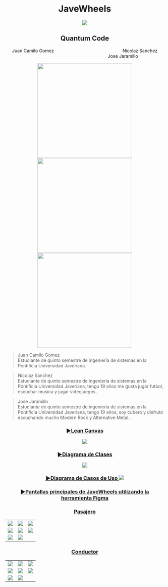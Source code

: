 
<h1 align="center">
  JaveWheels
</h1>
<p align="center">
  <img src="https://github.com/Intro-CompuMovil/JaveWheels/assets/107308404/db9e069d-e0f2-40bc-89ec-b014756b9635">
</p>
<h2 align="center">
  Quantum Code
</h2>

<p align="center">
Juan Camilo Gomez &emsp;&emsp;&emsp;&emsp;&emsp;&emsp;&emsp;&emsp;&emsp;&emsp;&emsp;&emsp;&emsp;&emsp;&emsp; Nicolaz Sanchez &emsp;&emsp;&emsp;&emsp;&emsp;&emsp;&emsp;&emsp;&emsp;&emsp;&emsp;&emsp;&emsp;&emsp;&emsp;&emsp;&emsp; Jose Jaramillo
</p>

<p align="center">
  <img src="https://github.com/Intro-CompuMovil/JaveWheels/assets/107308404/5de01fd0-b815-440d-9e70-af3bc2660076" width="300">
  <img src="https://github.com/Intro-CompuMovil/JaveWheels/assets/107308404/ab422842-3718-4456-ab97-c28c14c75d4e" width="300">
  <img src="https://github.com/Intro-CompuMovil/JaveWheels/assets/107308404/6a07817b-70ac-42b7-9f43-2470070f8b10" width="300">
</p>

>Juan Camilo Gomez    
>Estudiante de quinto semestre de ingeniería de sistemas en la Pontificia Universidad Javeriana.

>Nicolaz Sanchez    
>Estudiante de quinto semestre de ingeniería de sistemas en la Pontificia Universidad Javeriana, tengo 19 años me gusta jugar futbol, escuchar musica y jugar videojuegos..

>Jose Jaramillo    
>Estudiante de quinto semestre de ingeniería de sistemas en la Pontificia Universidad Javeriana, tengo 19 años, soy cubero y disfruto escuchando mucho Modern Rock y Alternative Metal..

<h3 align="center">
   <a href="https://www.canva.com/design/DAF78ILv7U8/CN-z0lu8RHgHEoJoMK6KJA/edit?utm_content=DAF78ILv7U8&utm_campaign=designshare&utm_medium=link2&utm_source=sharebutton">
  ►Lean Canvas 
</h3>
<p align="center">
  <img src="https://github.com/Intro-CompuMovil/JaveWheels/assets/107308404/ceb191a9-b2a5-45b4-a6ab-0f9404433d0d">
</p>

<h3 align="center">
  ►Diagrama de Clases
</h3>
<p align="center">
  <img src="https://github.com/Intro-CompuMovil/JaveWheels/assets/107308404/40498ca9-b753-4a75-b74b-077445bd0d8b">
</p>

<h3 align="center">
  ►Diagrama de Casos de Uso
  <img src="https://github.com/Intro-CompuMovil/JaveWheels/assets/107308404/cce98054-efb9-45b7-828b-fd1040ac51d0">
</h3>
<h3 align="center">
   <a href="https://www.figma.com/file/XVIrqC0DHOIiwViWb2sW8W/JaveWheels?type=design&node-id=0%3A1&mode=design&t=iqeRY4AXJ923yN8z-1">
  ►Pantallas principales de JaveWheels utilizando la herramienta Figma
</h3>
<table align="center">
  <h3 align="center">
  Pasajero
  </h3>
  <tr>
    <td>
      <img src="https://github.com/Intro-CompuMovil/JaveWheels/assets/107308404/7b537169-3208-4969-862e-96ba132b7e1f">
    </td>
    <td>
      <img src="https://github.com/Intro-CompuMovil/JaveWheels/assets/107308404/a1b7fa42-6158-40d1-a0e4-56ce522c3b27">
    </td>
    <td>
      <img src="https://github.com/Intro-CompuMovil/JaveWheels/assets/107308404/0a8b4110-4336-45f5-ab19-d297ff852fb9">
    </td>
  </tr>
  <tr>
    <td align="center">
      <img src="https://github.com/Intro-CompuMovil/JaveWheels/assets/107308404/9d516bc0-a41e-4ed1-93b4-3a0bf0751315">
    </td>
    <td align="center">
      <img src="https://github.com/Intro-CompuMovil/JaveWheels/assets/107308404/2d6d1f23-a6ba-44eb-97d3-3a55fd736f22>"
    </td>
    <td align="center">
      <img src="https://github.com/Intro-CompuMovil/JaveWheels/assets/107308404/4a75ebf1-64c6-4a20-8262-63223dd1bef6">
    </td>
  </tr>
  <tr>
    <td>
      <img src="https://github.com/Intro-CompuMovil/JaveWheels/assets/107308404/f42fe134-5ce1-4214-9575-b8c4e8ecc7ac">
    </td>
    <td>
      <img src="https://github.com/Intro-CompuMovil/JaveWheels/assets/107308404/6db46094-0df8-4367-9e5c-513238705c42">
    </td>
</tr>
</table>
<table align="center">
  <h3 align="center">
  Conductor
  </h3>
  <tr>
    <td>
      <img src="https://github.com/Intro-CompuMovil/JaveWheels/assets/107308404/37fe6973-0f89-4de8-aa70-99a7c37e9e9c">
    </td>
    <td>
      <img src="https://github.com/Intro-CompuMovil/JaveWheels/assets/107308404/a1b7fa42-6158-40d1-a0e4-56ce522c3b27">
    </td>
    <td>
      <img src="https://github.com/Intro-CompuMovil/JaveWheels/assets/107308404/325b64e1-f8fc-4334-9607-f0b951f4d89e">
    </td>
  </tr>
  <tr>
    <td>
      <img src="https://github.com/Intro-CompuMovil/JaveWheels/assets/107308404/ca8818e8-8650-4319-b550-b6ac499f8c93">
    </td>
    <td>
      <img src="https://github.com/Intro-CompuMovil/JaveWheels/assets/107308404/413a4377-92cf-43dd-b53a-01d20f25ecaf">
    </td>
    <td>
      <img src="https://github.com/Intro-CompuMovil/JaveWheels/assets/107308404/484b689b-d27e-48bf-9de1-9429f7a294b2">
    </td>
  </tr>
  <tr>
    <td>
      <img src="https://github.com/Intro-CompuMovil/JaveWheels/assets/107308404/4b8735b1-7922-4af5-bcf6-9cb31eabd417">
    </td>
    <td>
      <img src="https://github.com/Intro-CompuMovil/JaveWheels/assets/107308404/6db46094-0df8-4367-9e5c-513238705c42">
    </td>
  </tr>
</table>
